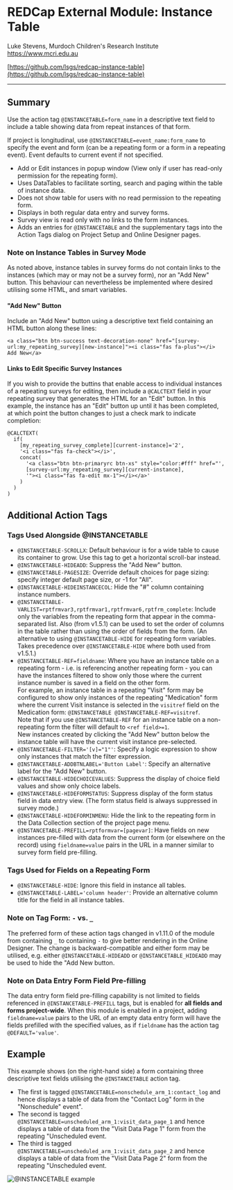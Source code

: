 # REDCap External Module: Instance Table

Luke Stevens, Murdoch Children's Research Institute https://www.mcri.edu.au

[https://github.com/lsgs/redcap-instance-table](https://github.com/lsgs/redcap-instance-table)
********************************************************************************
## Summary

Use the action tag `@INSTANCETABLE=form_name` in a descriptive text field to include a table showing data from repeat instances of that form.

If project is longitudinal, use `@INSTANCETABLE=event_name:form_name` to specify the event and form (can be a repeating form or a form in a repeating event). Event defaults to current event if not specified.

* Add or Edit instances in popup window (View only if user has read-only permission for the repeating form).
* Uses DataTables to facilitate sorting, search and paging within the table of instance data.
* Does not show table for users with no read permission to the repeating form.
* Displays in both regular data entry and survey forms.
* Survey view is read only with no links to the form instances.
* Adds an entries for `@INSTANCETABLE` and the supplementary tags into the Action Tags dialog on Project Setup and Online Designer pages.

### Note on Instance Tables in Survey Mode
As noted above, instance tables in survey forms do not contain links to the instances (which may or may not be a survey form), nor an "Add New" button. This behaviour can nevertheless be implemented where desired utilising some HTML, and smart variables.

#### "Add New" Button
Include an "Add New" button using a descriptive text field containing an HTML button along these lines:
```
<a class="btn btn-success text-decoration-none" href="[survey-url:my_repeating_survey][new-instance]"><i class="fas fa-plus"></i> Add New</a>
```
#### Links to Edit Specific Survey Instances
If you wish to provide the buttins that enable access to individual instances of a repeating surveys for editing, then include a `@CALCTEXT` field in your repeating survey that generates the HTML for an "Edit" button. In this example, the instance has an "Edit" button up until it has been completed, at which point the button changes to just a check mark to indicate completion:
```
@CALCTEXT( 
  if(
    [my_repeating_survey_complete][current-instance]='2', 
    '<i class="fas fa-check"></i>', 
    concat( 
      '<a class="btn btn-primaryrc btn-xs" style="color:#fff" href="', 
      [survey-url:my_repeating_survey][current-instance], 
      '"><i class="fas fa-edit mx-1"></i></a>'
    )
  )
)
```

## Additional Action Tags
### Tags Used Alongside @INSTANCETABLE
* `@INSTANCETABLE-SCROLLX`: Default behaviour is for a wide table to cause its container to grow. Use this tag to get a horizontal scroll-bar instead.
* `@INSTANCETABLE-HIDEADD`: Suppress the "Add New" button.
* `@INSTANCETABLE-PAGESIZE`: Override default choices for page sizing: specify integer default page size, or -1 for "All".
* `@INSTANCETABLE-HIDEINSTANCECOL`: Hide the "#" column containing instance numbers.
* `@INSTANCETABLE-VARLIST=rptfrmvar3,rptfrmvar1,rptfrmvar6,rptfrm_complete`: Include only the variables from the repeating form that appear in the comma-separated list. Also (from v1.5.1) can be used to set the order of columns in the table rather than using the order of fields from the form. (An alternative to using `@INSTANCETABLE-HIDE` for repeating form variables. Takes precedence over `@INSTANCETABLE-HIDE`  where both used from v1.5.1.)
* `@INSTANCETABLE-REF=fieldname`: Where you have an instance table on a repeating form - i.e. is referencing another repeating form - you can have the instances filtered to show only those where the current instance number is saved in a field on the other form.<br>For example, an instance table in a repeating "Visit" form may be configured to show only instances of the repeating "Medication" form where the current Visit instance is selected in the `visitref` field on the Medication form: `@INSTANCETABLE @INSTANCETABLE-REF=visitref`.<br>Note that if you use `@INSTANCETABLE-REF` for an instance table on a non-repeating form the filter will default to `<ref field>=1`.<br>New instances created by clicking the "Add New" button below the instance table will have the current visit instance pre-selected.
* `@INSTANCETABLE-FILTER='[v]="1"'`: Specify a logic expression to show only instances that match the filter expression. 
* `@INSTANCETABLE-ADDBTNLABEL='Button Label'`: Specify an alternative label for the "Add New" button.
* `@INSTANCETABLE-HIDECHOICEVALUES`: Suppress the display of choice field values and show only choice labels.
* `@INSTANCETABLE-HIDEFORMSTATUS`: Suppress display of the form status field in data entry view. (The form status field is always suppressed in survey mode.)
* `@INSTANCETABLE-HIDEFORMINMENU`: Hide the link to the repeating form in the Data Collection section of the project page menu.
* `@INSTANCETABLE-PREFILL=rptformvar=[pagevar]`: Have fields on new instances pre-filled with data from the current form (or elsewhere on the record) using `fieldname=value` pairs in the URL in a manner similar to survey form field pre-filling. 

### Tags Used for Fields on a Repeating Form 
* `@INSTANCETABLE-HIDE`: Ignore this field in instance all tables.
* `@INSTANCETABLE-LABEL='column header'`: Provide an alternative column title for the field in all instance tables.

### Note on Tag Form: `-` vs. `_`
The preferred form of these action tags changed in v1.11.0 of the module from containing `_` to containing `-` to give better rendering in the Online Designer. The change is backward-compatible and either form may be utilised, e.g. either `@INSTANCETABLE-HIDEADD` or `@INSTANCETABLE_HIDEADD` may be used to hide the "Add New button.

### Note on Data Entry Form Field Pre-filling
The data entry form field pre-filling capability is not limited to fields referenced in `@INSTANCETABLE-PREFILL` tags, but is enabled for **all fields and forms project-wide**. When this module is enabled in a project, adding `fieldname=value` pairs to the URL of an empty data entry form will have the fields prefilled with the specified values, as if `fieldname` has the action tag `@DEFAULT='value'`. 

## Example 
This example shows (on the right-hand side) a form containing three descriptive text fields utilising the `@INSTANCETABLE` action tag. 
* The first is tagged `@INSTANCETABLE=nonschedule_arm_1:contact_log` and hence displays a table of data from the "Contact Log" form in the "Nonschedule" event".
* The second is tagged `@INSTANCETABLE=unscheduled_arm_1:visit_data_page_1` and hence displays a table of data from the "Visit Data Page 1" form from the repeating "Unscheduled event.
* The third is tagged `@INSTANCETABLE=unscheduled_arm_1:visit_data_page_2` and hence displays a table of data from the "Visit Data Page 2" form from the repeating "Unscheduled event.

![@INSTANCETABLE example](./instancetable.png)
